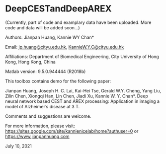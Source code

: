 # DeepCESTandDeepAREX

(Currently, part of code and examplary data have been uploaded. More code and data will be added soon...)

Authors: Jianpan Huang, Kannie WY Chan*

Email: jp.huang@cityu.edu.hk, KannieW.Y.C@cityu.edu.hk

Affiliations: Department of Biomedical Engineering, City University of Hong Kong, Hong Kong, China

Matlab version: 9.5.0.944444 (R2018b)

This toolbox contains demo for the following paper:

Jianpan Huang, Joseph H. C. Lai, Kai-Hei Tse, Gerald W.Y. Cheng, Yang Liu, Zilin Chen, Xiongqi Han, Lin Chen, Jiadi Xu, Kannie W. Y. Chan*. Deep neural network based CEST and AREX processing: Application in imaging a model of Alzheimer’s disease at 3 T.

Comments and suggestions are welcome.

For more information, please visit: https://sites.google.com/site/kannienicelab/home?authuser=0 or https://www.jianpanhuang.com

July 10, 2021

